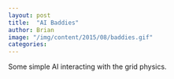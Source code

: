 ```yaml
---
layout: post
title:  "AI Baddies"
author: Brian
image: "/img/content/2015/08/baddies.gif"
categories: 
---
```

Some simple AI interacting with the grid physics.
